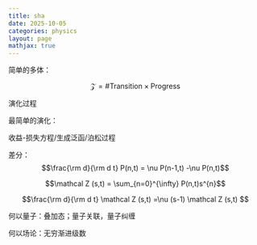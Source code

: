 ```yaml
---
title: sha
date: 2025-10-05
categories: physics
layout: page
mathjax: true
---
```



简单的多体：


$$\mathcal{Z} = \# \text{Transition} \times \text{Progress} $$

演化过程

最简单的演化：

收益-损失方程/生成泛函/泊松过程

差分：
$$\frac{\rm d}{\rm d t} P(n,t) = \nu P(n-1,t) -\nu P(n,t)$$

$$\mathcal Z (s,t) = \sum_{n=0}^{\infty} P(n,t)s^{n}$$

$$\frac{\rm d}{\rm d t} \mathcal Z (s,t) =\nu (s-1) \mathcal Z (s,t)  $$

何以量子：叠加态；量子关联，量子纠缠

何以场论：无穷渐进级数

